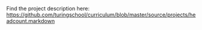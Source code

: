 Find the project description here:
https://github.com/turingschool/curriculum/blob/master/source/projects/headcount.markdown
